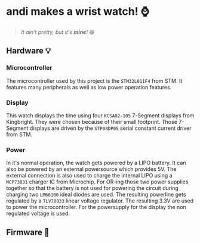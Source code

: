 # andi makes a wrist watch! ⌚
> *It ain't pretty, but it's **mine**!* 😄

## Hardware 💡
### Microcontroller
The microcontroller used by this project is the `STM32L011F4` from STM. 
It features many peripherals as well as low power operation features.

### Display
This watch displays the time using four `KCSA02-105` 7-Segment displays from 
Kingbright. They were chosen because of their small footprint. Those 7-Segment 
displays are driven by the `STP08DP05` serial constant current driver from STM.

### Power
In it's normal operation, the watch gets powered by a LIPO battery. It can also 
be powered by an external powersource which provides 5V. The external connection
is also used to charge the internal LIPO using a `MCP73831` charger IC from 
Microchip. For OR-ing those two power supplies together so that the battery
is not used for powering the circuit during charging two `LM66100` ideal diodes
are used. The resulting powerline gets regulated by a `TLV70033` linear voltage 
regulator. The resulting 3.3V are used to power the microcontroller. For the 
powersupply for the display the non regulated voltage is used.

## Firmware 🧠
